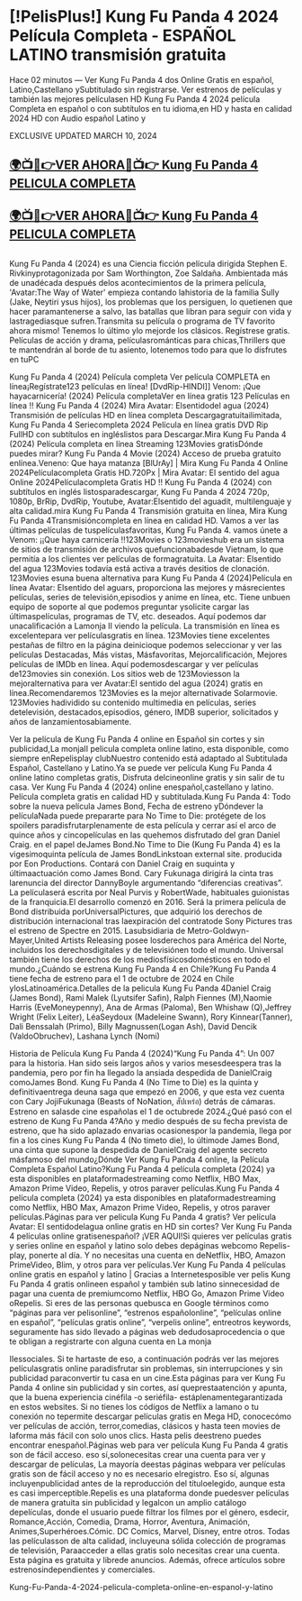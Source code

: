 <h1>[!PelisPlus!] Kung Fu Panda 4 2024 Película Completa - ESPAÑOL LATINO transmisión gratuita</h1>

Hace 02 minutos — Ver Kung Fu Panda 4 dos Online Gratis en español, Latino,Castellano ySubtitulado sin registrarse. Ver estrenos de películas y también las mejores películasen HD Kung Fu Panda 4 2024 película Completa en español o con subtítulos en tu idioma,en HD y hasta en calidad 2024 HD con Audio español Latino y

EXCLUSIVE UPDATED MARCH 10, 2024

<h2 class="heading-element" dir="auto"><a href="https://t.co/D0QvgsPrhM" rel="nofollow">🌍📺📱👉VER AHORA🔴📺👉 Kung Fu Panda 4 PELICULA COMPLETA</a></h2>

<h2 class="heading-element" dir="auto"><a href="https://t.co/D0QvgsPrhM" rel="nofollow">🌍📺📱👉VER AHORA🔴📺👉 Kung Fu Panda 4 PELICULA COMPLETA</a></h2>


<a href="https://t.co/D0QvgsPrhM" rel="nofollow"><img src="https://camo.githubusercontent.com/15786e5906b59b147064f232e20c72ab28618fa4cbf81b8f23f58fbc50995f60/68747470733a2f2f62616e676c617264696172792e636f6d2f77702d636f6e74656e742f75706c6f6164732f323032342f30312f6d6f76696568756268712e676966" alt="" style="max-width: 100%;"></a>



Kung Fu Panda 4 (2024) es una Ciencia ficción película dirigida Stephen E. Rivkinyprotagonizada por Sam Worthington, Zoe Saldaña. Ambientada más de unadécada después delos acontecimientos de la primera película, 'Avatar:The Way of Water' empieza contando lahistoria de la familia Sully (Jake, Neytiri ysus hijos), los problemas que los persiguen, lo quetienen que hacer paramantenerse a salvo, las batallas que libran para seguir con vida y lastragediasque sufren.Transmita su película o programa de TV favorito ahora mismo! Tenemos lo último ylo mejorde los clásicos. Regístrese gratis. Películas de acción y drama, películasrománticas para chicas,Thrillers que te mantendrán al borde de tu asiento, lotenemos todo para que lo disfrutes en tuPC

Kung Fu Panda 4 (2024) Película completa Ver película COMPLETA en línea¡Regístrate123 películas en línea! [DvdRip-HINDI]] Venom: ¡Que hayacarnicería! (2024) Película completaVer en línea gratis 123 Películas en línea !! Kung Fu Panda 4 (2024) Mira Avatar: Elsentidodel agua (2024) Transmisión de películas HD en línea completa Descargagratuitailimitada, Kung Fu Panda 4 Seriecompleta 2024 Película en línea gratis DVD Rip FullHD con subtítulos en ingléslistos para Descargar.Mira Kung Fu Panda 4 (2024) Película completa en línea Streaming 123Movies gratisDónde puedes mirar? Kung Fu Panda 4 Movie (2024) Acceso de prueba gratuito enlínea.Veneno: Que haya matanza [BlUrAy] | Mira Kung Fu Panda 4 Online 2024Películacompleta Gratis HD.720Px | Mira Avatar: El sentido del agua Online 2024Películacompleta Gratis HD !! Kung Fu Panda 4 (2024) con subtítulos en inglés listosparadescargar, Kung Fu Panda 4 2024 720p, 1080p, BrRip, DvdRip, Youtube, Avatar:Elsentido del aguadit, multilenguaje y alta calidad.mira Kung Fu Panda 4 Transmisión gratuita en línea, Mira Kung Fu Panda 4Transmisióncompleta en línea en calidad HD. Vamos a ver las últimas películas de tuspelículasfavoritas, Kung Fu Panda 4. vamos únete a Venom: ¡¡Que haya carnicería !!123Movies o 123movieshub era un sistema de sitios de transmisión de archivos quefuncionabadesde Vietnam, lo que permitía a los clientes ver películas de formagratuita. La Avatar: Elsentido del agua 123Movies todavía está activa a través desitios de clonación. 123Movies esuna buena alternativa para Kung Fu Panda 4 (2024)Película en línea Avatar: Elsentido del aguars, proporciona las mejores y másrecientes películas, series de televisión,episodios y anime en línea, etc. Tiene unbuen equipo de soporte al que podemos preguntar ysolicite cargar las últimaspelículas, programas de TV, etc. deseados. Aquí podemos dar unacalificación a Lamonja II viendo la película. La transmisión en línea es excelentepara ver películasgratis en línea. 123Movies tiene excelentes pestañas de filtro en la página deinicioque podemos seleccionar y ver las películas Destacadas, Más vistas, Másfavoritas, Mejorcalificación, Mejores películas de IMDb en línea. Aquí podemosdescargar y ver películas de123movies sin conexión. Los sitios web de 123Moviesson la mejoralternativa para ver Avatar:El sentido del agua (2024) gratis en línea.Recomendaremos 123Movies es la mejor alternativade Solarmovie. 123Movies hadividido su contenido multimedia en películas, series detelevisión, destacados,episodios, género, IMDB superior, solicitados y años de lanzamientosabiamente.

Ver la película de Kung Fu Panda 4 online en Español sin cortes y sin publicidad,La monjaII pelicula completa online latino, esta disponible, como siempre enRepelisplay clubNuestro contenido está adaptado al Subtitulada Español, Castellano y Latino.Ya se puede ver película Kung Fu Panda 4 online latino completas gratis, Disfruta delcineonline gratis y sin salir de tu casa. Ver Kung Fu Panda 4 (2024) online enespañol,castellano y latino. Película completa gratis en calidad HD y subtitulada.Kung Fu Panda 4: Todo sobre la nueva película James Bond, Fecha de estreno yDóndever la películaNada puede prepararte para No Time to Die: protégete de los spoilers paradisfrutarplenamente de esta película y cerrar así el arco de quince años y cincopelículas en las quehemos disfrutado del gran Daniel Craig. en el papel deJames Bond.No Time to Die (Kung Fu Panda 4) es la vigesimoquinta película de James BondLinkstoan external site. producida por Eon Productions. Contará con Daniel Craig en suquinta y últimaactuación como James Bond. Cary Fukunaga dirigirá la cinta tras larenuncia del director DannyBoyle argumentando “diferencias creativas”. La películaserá escrita por Neal Purvis y RobertWade, habituales guionistas de la franquicia.El desarrollo comenzó en 2016. Será la primera película de Bond distribuida porUniversalPictures, que adquirió los derechos de distribución internacional tras laexpiración del contratode Sony Pictures tras el estreno de Spectre en 2015. Lasubsidiaria de Metro-Goldwyn-Mayer,United Artists Releasing posee losderechos para América del Norte, incluidos los derechosdigitales y de televisiónen todo el mundo. Universal también tiene los derechos de los mediosfísicosdomésticos en todo el mundo.¿Cuándo se estrena Kung Fu Panda 4 en Chile?Kung Fu Panda 4 tiene fecha de estreno para el 1 de octubre de 2024 en Chile ylosLatinoamérica.Detalles de la pelicula Kung Fu Panda 4Daniel Craig (James Bond), Rami Malek (Lyutsifer Safin), Ralph Fiennes (M),Naomie Harris (EveMoneypenny), Ana de Armas (Paloma), Ben Whishaw (Q),Jeffrey Wright (Felix Leiter), LéaSeydoux (Madeleine Swann), Rory Kinnear(Tanner), Dali Benssalah (Primo), Billy Magnussen(Logan Ash), David Dencik (ValdoObruchev), Lashana Lynch (Nomi)

Historia de Película Kung Fu Panda 4 (2024)“Kung Fu Panda 4”: Un 007 para la historia. Han sido seis largos años y varios mesesdeespera tras la pandemia, pero por fin ha llegado la ansiada despedida de DanielCraig comoJames Bond. Kung Fu Panda 4 (No Time to Die) es la quinta y definitivaentrega deuna saga que empezó en 2006, y que esta vez cuenta con Cary JojiFukunaga (Beasts of NoNation, สัปเหร่อ) detrás de cámaras. Estreno en salasde cine españolas el 1 de octubrede 2024.¿Qué pasó con el estreno de Kung Fu Panda 4?Año y medio después de su fecha prevista de estreno, que ha sido aplazado envarias ocasionespor la pandemia, llega por fin a los cines Kung Fu Panda 4 (No timeto die), lo últimode James Bond, una cinta que supone la despedida de DanielCraig del agente secreto másfamoso del mundo¿Dónde Ver Kung Fu Panda 4 online, la Película Completa Español Latino?Kung Fu Panda 4 película completa (2024) ya esta disponibles en plataformadestreaming como Netflix, HBO Max, Amazon Prime Video, Repelis, y otros paraver películas.Kung Fu Panda 4 película completa (2024) ya esta disponibles en plataformadestreaming como Netflix, HBO Max, Amazon Prime Video, Repelis, y otros paraver películas.Páginas para ver pelicula Kung Fu Panda 4 gratis? Ver película Avatar: El sentidodelagua online gratis en HD sin cortes? Ver Kung Fu Panda 4 películas online gratisenespañol? ¡VER AQUI!Si quieres ver películas gratis y series online en español y latino solo debes depáginas webcomo Repelis-play, ponerte al día. Y no necesitas una cuenta en deNetflix, HBO, Amazon PrimeVideo, Blim, y otros para ver películas.Ver Kung Fu Panda 4 películas online gratis en español y latino | Gracias a Internetesposible ver pelis Kung Fu Panda 4 gratis onlineen español y también sub latino sinnecesidad de pagar una cuenta de premiumcomo Netflix, HBO Go, Amazon Prime Video oRepelis. Si eres de las personas quebusca en Google términos como “páginas para ver pelisonline”, “estrenos españolonline”, “películas online en español”, “películas gratis online”, “verpelis online”, entreotros keywords, seguramente has sido llevado a páginas web dedudosaprocedencia o que te obligan a registrarte con alguna cuenta en La monja

IIessociales. Si te hartaste de eso, a continuación podrás ver las mejores películasgratis online paradisfrutar sin problemas, sin interrupciones y sin publicidad paraconvertir tu casa en un cine.Esta páginas para ver Kung Fu Panda 4 online sin publicidad y sin cortes, así queprestaatención y apunta, que la buena experiencia cinéfila -o seriéfila- estáplenamentegarantizada en estos websites. Si no tienes los códigos de Netflix a lamano o tu conexión no tepermite descargar películas gratis en Mega HD, conocecómo ver películas de acción, terror,comedias, clásicos y hasta teen movies de laforma más fácil con solo unos clics. Hasta pelis deestreno puedes encontrar enespañol.Páginas web para ver película Kung Fu Panda 4 gratis son de fácil acceso. eso sí,solonecesitas crear una cuenta para ver y descargar de películas, La mayoría deestas páginas webpara ver películas gratis son de fácil acceso y no es necesario elregistro. Eso sí, algunas incluyenpublicidad antes de la reproducción del títuloelegido, aunque esta es casi imperceptible.Repelis es una plataforma donde puedesver películas de manera gratuita sin publicidad y legalcon un amplio catálogo depelículas, donde el usuario puede filtrar los filmes por el género, esdecir, Romance,Acción, Comedia, Drama, Horror, Aventura, Animación, Animes,Superhéroes.Cómic. DC Comics, Marvel, Disney, entre otros. Todas las películasson de alta calidad, incluyeuna sólida colección de programas de televisión, Paraacceder a ellas gratis solo necesitas crear una cuenta. Esta página es gratuita y librede anuncios. Además, ofrece artículos sobre estrenosindependientes y comerciales.

Kung-Fu-Panda-4-2024-pelicula-completa-online-en-espanol-y-latino
